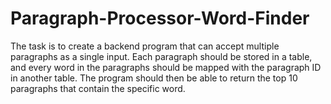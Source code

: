# Paragraph-Processor-Word-Finder
The task is to create a backend program that can accept multiple paragraphs as a single input. Each paragraph should be stored in a table, and every word in the paragraphs should be mapped with the paragraph ID in another table. The program should then be able to return the top 10 paragraphs that contain the specific word.
